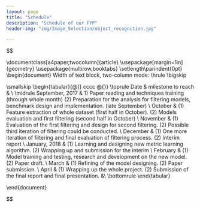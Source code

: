 ```yaml
---
layout: page
title: "Schedule"
description: "Schedule of our FYP"
header-img: "img/Image_Selection/object_recognition.jpg"

---
```


$$

\documentclass[a4paper,twocolumn]{article}
\usepackage[margin=1in]{geometry}
\usepackage{multirow,booktabs}
\setlength\parindent{0pt}
\begin{document}
Width of text block, two-column mode:
\hrule
\bigskip

\smallskip
\begin{tabular}{@{} cccc @{}}
\toprule
Date & milestone to reach & \\
\midrule
September, 2017 & 1) Paper reading and techniques training (through whole month) (2) Preparation for the analysis for filtering models, benchmark design and implementation. (late September) \\
October  & (1) Feature extraction of whole dataset (first half in October). (2) Models evaluation and first filtering (second half in October) \\ 
November & (1) Evaluation of the first filtering and design for second filtering. (2) Possible third iteration of filtering could be conducted. \\
December & (1) One more iteration of filtering and final evaluation of filtering process. (2) Interim report \\
January, 2018 & (1) Learning and designing new metric learning algorithm. (2) Wrapping up and submission for the interim \\
February & (1) Model training and testing, research and development on the new model. (2) Paper draft. \\
March & (1) Refining of the model designing. (2) Paper submission. \\
April & (1) Wrapping up the whole project. (2) Submission of the final report and final presentation. &\\
\bottomrule
\end{tabular}

\end{document}

$$
